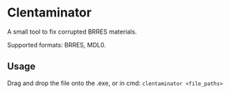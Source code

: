 # Clentaminator
A small tool to fix corrupted BRRES materials.

Supported formats: BRRES, MDL0.

## Usage
Drag and drop the file onto the .exe, or in cmd: `clentaminator <file_paths>`

